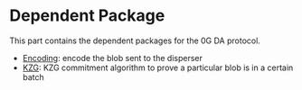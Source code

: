 # Dependent Package

This part contains the dependent packages for the 0G DA protocol.

* [Encoding](encoding.md): encode the blob sent to the disperser
* [KZG](kzg.md): KZG commitment algorithm to prove a particular blob is in a certain batch
